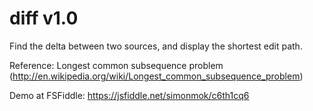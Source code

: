 diff v1.0
=========

Find the delta between two sources, and display the shortest edit path.

Reference: Longest common subsequence problem (http://en.wikipedia.org/wiki/Longest_common_subsequence_problem)

Demo at FSFiddle: https://jsfiddle.net/simonmok/c6th1cq6
